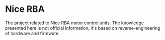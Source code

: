 # Nice RBA
The project related to Nice RBA motor control units. The knowledge presented here is not official information, it's based on reverse-engineering of hardware and firmware.
